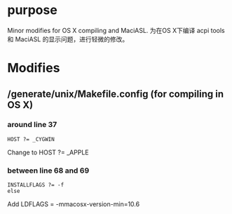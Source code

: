 # purpose
Minor modifies for OS X compiling and MaciASL.
为在OS X下编译 acpi tools 和 MaciASL 的显示问题，进行轻微的修改。

# Modifies
## /generate/unix/Makefile.config (for compiling in OS X)
### around line 37
	HOST ?= _CYGWIN
Change to
	HOST ?= _APPLE
### between line 68 and 69
	INSTALLFLAGS ?= -f
	else
Add
	LDFLAGS = -mmacosx-version-min=10.6